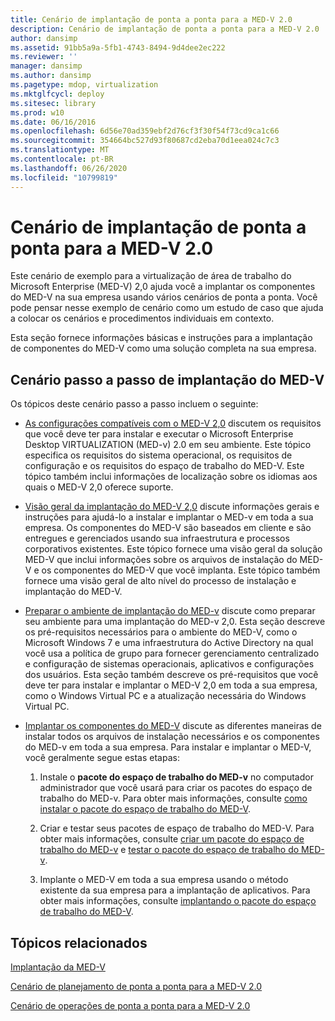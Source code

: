 ```yaml
---
title: Cenário de implantação de ponta a ponta para a MED-V 2.0
description: Cenário de implantação de ponta a ponta para a MED-V 2.0
author: dansimp
ms.assetid: 91bb5a9a-5fb1-4743-8494-9d4dee2ec222
ms.reviewer: ''
manager: dansimp
ms.author: dansimp
ms.pagetype: mdop, virtualization
ms.mktglfcycl: deploy
ms.sitesec: library
ms.prod: w10
ms.date: 06/16/2016
ms.openlocfilehash: 6d56e70ad359ebf2d76cf3f30f54f73cd9ca1c66
ms.sourcegitcommit: 354664bc527d93f80687cd2eba70d1eea024c7c3
ms.translationtype: MT
ms.contentlocale: pt-BR
ms.lasthandoff: 06/26/2020
ms.locfileid: "10799819"
---
```

# Cenário de implantação de ponta a ponta para a MED-V 2.0


Este cenário de exemplo para a virtualização de área de trabalho do Microsoft Enterprise (MED-V) 2,0 ajuda você a implantar os componentes do MED-V na sua empresa usando vários cenários de ponta a ponta. Você pode pensar nesse exemplo de cenário como um estudo de caso que ajuda a colocar os cenários e procedimentos individuais em contexto.

Esta seção fornece informações básicas e instruções para a implantação de componentes do MED-V como uma solução completa na sua empresa.

## Cenário passo a passo de implantação do MED-V


Os tópicos deste cenário passo a passo incluem o seguinte:

-   [As configurações compatíveis com o MED-V 2,0](med-v-20-supported-configurations.md) discutem os requisitos que você deve ter para instalar e executar o Microsoft Enterprise Desktop VIRTUALIZATION (MED-v) 2.0 em seu ambiente. Este tópico especifica os requisitos do sistema operacional, os requisitos de configuração e os requisitos do espaço de trabalho do MED-V. Este tópico também inclui informações de localização sobre os idiomas aos quais o MED-V 2,0 oferece suporte.

-   [Visão geral da implantação do MED-V 2,0](med-v-20-deployment-overview.md) discute informações gerais e instruções para ajudá-lo a instalar e implantar o MED-v em toda a sua empresa. Os componentes do MED-V são baseados em cliente e são entregues e gerenciados usando sua infraestrutura e processos corporativos existentes. Este tópico fornece uma visão geral da solução MED-V que inclui informações sobre os arquivos de instalação do MED-V e os componentes do MED-V que você implanta. Este tópico também fornece uma visão geral de alto nível do processo de instalação e implantação do MED-V.

-   [Preparar o ambiente de implantação do MED-v](prepare-the-deployment-environment-for-med-v.md) discute como preparar seu ambiente para uma implantação do MED-v 2,0. Esta seção descreve os pré-requisitos necessários para o ambiente do MED-V, como o Microsoft Windows 7 e uma infraestrutura do Active Directory na qual você usa a política de grupo para fornecer gerenciamento centralizado e configuração de sistemas operacionais, aplicativos e configurações dos usuários. Esta seção também descreve os pré-requisitos que você deve ter para instalar e implantar o MED-V 2,0 em toda a sua empresa, como o Windows Virtual PC e a atualização necessária do Windows Virtual PC.

-   [Implantar os componentes do MED-V](deploy-the-med-v-components.md) discute as diferentes maneiras de instalar todos os arquivos de instalação necessários e os componentes do MED-v em toda a sua empresa. Para instalar e implantar o MED-V, você geralmente segue estas etapas:

    1.  Instale o **pacote do espaço de trabalho do MED-v** no computador administrador que você usará para criar os pacotes do espaço de trabalho do MED-v. Para obter mais informações, consulte [como instalar o pacote do espaço de trabalho do MED-V](how-to-install-the-med-v-workspace-packager.md).

    2.  Criar e testar seus pacotes de espaço de trabalho do MED-V. Para obter mais informações, consulte [criar um pacote do espaço de trabalho do MED-v](create-a-med-v-workspace-package.md) e [testar o pacote do espaço de trabalho do MED-v](testing-the-med-v-workspace-package.md).

    3.  Implante o MED-V em toda a sua empresa usando o método existente da sua empresa para a implantação de aplicativos. Para obter mais informações, consulte [implantando o pacote do espaço de trabalho do MED-V](deploying-the-med-v-workspace-package.md).

## Tópicos relacionados


[Implantação da MED-V](deployment-of-med-v.md)

[Cenário de planejamento de ponta a ponta para a MED-V 2.0](end-to-end-planning-scenario-for-med-v-20.md)

[Cenário de operações de ponta a ponta para a MED-V 2.0](end-to-end-operations-scenario-for-med-v-20.md)

 

 





